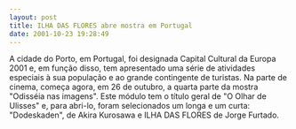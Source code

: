 ```yaml
---
layout: post
title: ILHA DAS FLORES abre mostra em Portugal
date: 2001-10-23 19:28:49
---
```

A cidade do Porto, em Portugal, foi designada Capital Cultural da Europa 2001 e, em função disso, tem apresentado uma série de atividades especiais à sua população e ao grande contingente de turistas. Na parte de cinema, começa agora, em 26 de outubro, a quarta parte da mostra "Odisséia nas imagens". Este módulo tem o título geral de "O Olhar de Ulisses" e, para abri-lo, foram selecionados um longa e um curta: "Dodeskaden", de Akira Kurosawa e ILHA DAS FLORES de Jorge Furtado.